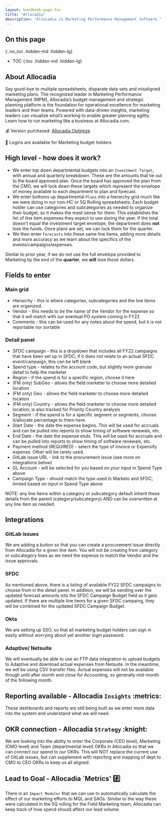 ```yaml
---
layout: handbook-page-toc
title: "Allocadia"
description: "Allocadia is Marketing Performance Management Software."
---
```


## On this page
{:.no_toc .hidden-md .hidden-lg}

- TOC
{:toc .hidden-md .hidden-lg}

## About Allocadia

Say good-bye to multiple spreadsheets, disparate data sets and misaligned marketing plans. The recognized leader in Marketing Performance Management (MPM), Allocadia’s budget management and strategic planning platform is the foundation for operational excellence for marketing leaders and their teams. Powered with data-driven insights, marketing leaders can visualize what’s working to enable greater planning agility. Learn how to run marketing like a business at Allocadia.com.

:moneybag: Version purchased: [Allocadia Optimize](https://allocadia.com/pricing/)

:key: Logins are available for Marketing budget holders

## High level - how does it work?

* We enter top down departmental budgets into an `Investment Target`, with annual and quarterly breakdown. These are the amounts that tie out to the board approved plan. Once the board has approved the plan from the CMO, we will lock down these targets which represent the envelope of money available to each department to plan and forecast.
* We enter bottoms up departmental `Plans` into a hierarchy grid much like we were doing in our non-HC or 5Q Rolling spreadsheets. Each budget holder can use categories and subcategories as needed to organize their budget, so it makes the most sense for them. This establishes the list of line item expenses they expect to use during the year. If the total doesn't equal the investment target envelope, the department does **not** lose the funds. Once plans are set, we can lock them for the quarter.
* We then enter `Forecasts` into these same line items, adding more details and more accuracy as we learn about the specifics of the events/campaigns/expenses.

Similar to prior year, if we do not use the full envelope provided to Marketing by the end of the **quarter**, we **will** lose those dollars.

## Fields to enter

### Main grid
* Hierarchy - this is where categories, subcategories and the line items are organized.
* Vendor - this needs to be the name of the Vendor for the expense so that it will match with our eventual PO system coming in FY22
* Comments - this can be used for any notes about the spend, but it is not reportable nor sortable

### Detail panel
* SFDC campaign - this is a dropdown that includes all FY22 campaigns that have been set up in SFDC; if it does not relate to an actual SFDC event/campaign, this can be left blank
* Spend type - relates to the account code, but slightly more granular detail to help the marketer
* Region - if the spend is for a specific region, choose it here
* (FM only) SubGeo - allows the field marketer to choose more detailed location
* (FM only) Geo - allows the field marketer to choose more detailed location
* (FM only) Country - allows the field marketer to choose more detailed location; is also tracked for Priority Country analysis
* Segment - if the spend is for a specific segment or segments, choose it/allocate percentage to them here.
* Start Date - the date the expense begins. This will be used for accruals and can be pulled into reports to show timing of software renewals, etc.
* End Date - the date the expense ends. This will be used for accruals and can be pulled into reports to show timing of software renewals, etc.
* Payment method (REQUIRED) - select the type of invoice or Expensify expense. Other will be rarely used.
* GitLab issue URL - link to the procurement issue (see more on integrations below)
* GL Account - will be selected for you based on your input in Spend Type above
* Campaign Type - should match the type used in Marketo and SFDC; limited based on input in Spend Type above

NOTE: any line items within a category or subcategory default inherit these details from the parent (category/subcategory) AND can be overwritten at any line item as needed.

## Integrations

### GitLab issues
We are adding a button so that you can create a procurement issue directly from Allocadia for a given line item. You will not be creating from category or subcategory lines as we need the expense to match the Vendor and the issue approvals.

### SFDC
As mentioned above, there is a listing of available FY22 SFDC campaigns to choose from in the detail panel. In addition, we will be sending over the updated forecast amounts into the SFDC Campaign Budget field as it gets updated. If there are multiple line items for a given SFDC campaing, they will be combined for the updated SFDC Campaign Budget.

### Okta
We are setting up SSO, so that all marketing budget holders can sign in easily without worrying about yet another login password.

### Adaptive/ Netsuite
We will eventually be able to use an FTP data integration to upload budgets to Adaptive and download actual expenses from Netsuite. In the meantime, we will be using CSV transfer files. Actual expenses will not be available though until after month end close for Accounting, so generally mid-month of the following month.

 ## Reporting available  - Allocadia `Insights` :metrics:
These dashboards and reports are still being built as we enter more data into the system and understand what we will need. 

 ## OKR connection - Allocadia `Strategy` :knight:
We are looking into the ability to enter the Corporate (CEO level), Marketing (CMO level) and Team (departmental level) OKRs in Allocadia so that we can connect our spend to our OKRs. This will NOT replace the current use of GitLab issues, but can supplement with reporting and mapping of dept to CMO to CEO OKRs to keep us all aligned.

 ## Lead to Goal - Allocadia `Metrics' :hash:
There is an `Impact Modeler` that we can use to automatically calculate the effect of our marketing efforts to MQL and SAOs. Similar to the way these were calculated in the 5Q rolling for the Field Marketing team, Allocadia can keep track of how spend should affect our lead volume. 



